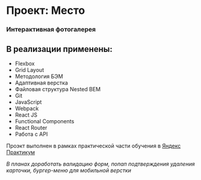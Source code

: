 # Проект: Место

### Интерактивная фотогалерея

## В реализации применены:

- Flexbox
- Grid Layout
- Методология БЭМ
- Адаптивная верстка
- Файловая структура Nested BEM
- Git
- JavaScript
- Webpack
- React JS
- Functional Components
- React Router
- Работа с API

Проэкт выполнен в рамках практической части обучения в [Яндекс Практикум](https://practicum.yandex.ru/)

_В планах доработать валидацию форм, попап подтверждения удаления карточки, бургер-меню для мобильной верстки_
